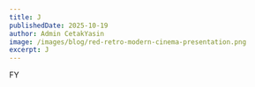 ```yaml
---
title: J
publishedDate: 2025-10-19
author: Admin CetakYasin
image: /images/blog/red-retro-modern-cinema-presentation.png
excerpt: J
---
```

F﻿Y